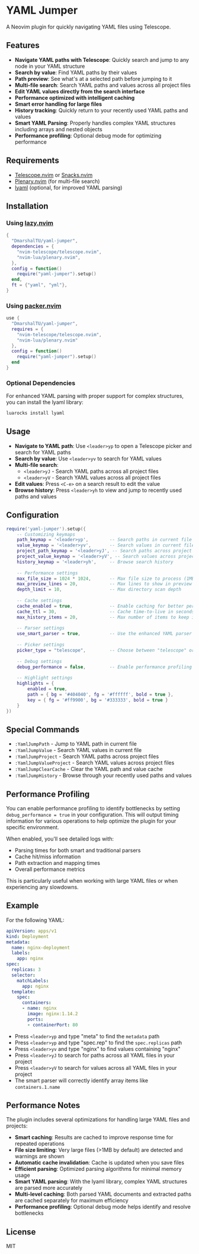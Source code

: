 # YAML Jumper

A Neovim plugin for quickly navigating YAML files using Telescope.

## Features

- **Navigate YAML paths with Telescope**: Quickly search and jump to any node in your YAML structure
- **Search by value**: Find YAML paths by their values
- **Path preview**: See what's at a selected path before jumping to it
- **Multi-file search**: Search YAML paths and values across all project files
- **Edit YAML values directly from the search interface**
- **Performance optimized with intelligent caching**
- **Smart error handling for large files**
- **History tracking**: Quickly return to your recently used YAML paths and values
- **Smart YAML Parsing**: Properly handles complex YAML structures including arrays and nested objects
- **Performance profiling**: Optional debug mode for optimizing performance

## Requirements

- [Telescope.nvim](https://github.com/nvim-telescope/telescope.nvim) or [Snacks.nvim](https://github.com/folke/snacks.nvim)
- [Plenary.nvim](https://github.com/nvim-lua/plenary.nvim) (for multi-file search)
- [lyaml](https://github.com/gvvaughan/lyaml) (optional, for improved YAML parsing)

## Installation

### Using [lazy.nvim](https://github.com/folke/lazy.nvim)

```lua
{
  "DmarshalTU/yaml-jumper",
  dependencies = {
    "nvim-telescope/telescope.nvim",
    "nvim-lua/plenary.nvim",
  },
  config = function()
    require("yaml-jumper").setup()
  end,
  ft = {"yaml", "yml"},
}
```

### Using [packer.nvim](https://github.com/wbthomason/packer.nvim)

```lua
use {
  "DmarshalTU/yaml-jumper",
  requires = { 
    "nvim-telescope/telescope.nvim",
    "nvim-lua/plenary.nvim"
  },
  config = function()
    require("yaml-jumper").setup()
  end
}
```

### Optional Dependencies

For enhanced YAML parsing with proper support for complex structures, you can install the lyaml library:

```bash
luarocks install lyaml
```

## Usage

- **Navigate to YAML path**: Use `<leader>yp` to open a Telescope picker and search for YAML paths
- **Search by value**: Use `<leader>yv` to search for YAML values
- **Multi-file search**: 
  - `<leader>yJ` - Search YAML paths across all project files
  - `<leader>yV` - Search YAML values across all project files
- **Edit values**: Press `<C-e>` on a search result to edit the value
- **Browse history**: Press `<leader>yh` to view and jump to recently used paths and values

## Configuration

```lua
require('yaml-jumper').setup({
    -- Customizing keymaps
    path_keymap = '<leader>yp',        -- Search paths in current file
    value_keymap = '<leader>yv',       -- Search values in current file
    project_path_keymap = '<leader>yJ', -- Search paths across project
    project_value_keymap = '<leader>yV', -- Search values across project
    history_keymap = '<leader>yh',     -- Browse search history
    
    -- Performance settings
    max_file_size = 1024 * 1024,       -- Max file size to process (1MB)
    max_preview_lines = 20,            -- Max lines to show in preview
    depth_limit = 10,                  -- Max directory scan depth
    
    -- Cache settings
    cache_enabled = true,              -- Enable caching for better performance
    cache_ttl = 30,                    -- Cache time-to-live in seconds
    max_history_items = 20,            -- Max number of items to keep in history
    
    -- Parser settings
    use_smart_parser = true,           -- Use the enhanced YAML parser when available
    
    -- Picker settings
    picker_type = "telescope",         -- Choose between "telescope" or "snacks"
    
    -- Debug settings
    debug_performance = false,         -- Enable performance profiling and logging
    
    -- Highlight settings
    highlights = {
        enabled = true,
        path = { bg = '#404040', fg = '#ffffff', bold = true },
        key = { fg = '#ff9900', bg = '#333333', bold = true }
    }
})
```

## Special Commands

- `:YamlJumpPath` - Jump to YAML path in current file
- `:YamlJumpValue` - Search YAML values in current file
- `:YamlJumpProject` - Search YAML paths across project files
- `:YamlJumpValueProject` - Search YAML values across project files
- `:YamlJumpClearCache` - Clear the YAML path and value cache
- `:YamlJumpHistory` - Browse through your recently used paths and values

## Performance Profiling

You can enable performance profiling to identify bottlenecks by setting `debug_performance = true` in your configuration. This will output timing information for various operations to help optimize the plugin for your specific environment.

When enabled, you'll see detailed logs with:
- Parsing times for both smart and traditional parsers
- Cache hit/miss information
- Path extraction and mapping times
- Overall performance metrics

This is particularly useful when working with large YAML files or when experiencing any slowdowns.

## Example

For the following YAML:

```yaml
apiVersion: apps/v1
kind: Deployment
metadata:
  name: nginx-deployment
  labels:
    app: nginx
spec:
  replicas: 3
  selector:
    matchLabels:
      app: nginx
  template:
    spec:
      containers:
      - name: nginx
        image: nginx:1.14.2
        ports:
        - containerPort: 80
```

- Press `<leader>yp` and type "meta" to find the `metadata` path
- Press `<leader>yp` and type "spec.rep" to find the `spec.replicas` path
- Press `<leader>yv` and type "nginx" to find values containing "nginx"
- Press `<leader>yJ` to search for paths across all YAML files in your project
- Press `<leader>yV` to search for values across all YAML files in your project
- The smart parser will correctly identify array items like `containers.1.name`

## Performance Notes

The plugin includes several optimizations for handling large YAML files and projects:

- **Smart caching**: Results are cached to improve response time for repeated operations
- **File size limiting**: Very large files (>1MB by default) are detected and warnings are shown
- **Automatic cache invalidation**: Cache is updated when you save files
- **Efficient parsing**: Optimized parsing algorithms for minimal memory usage
- **Smart YAML parsing**: With the lyaml library, complex YAML structures are parsed more accurately
- **Multi-level caching**: Both parsed YAML documents and extracted paths are cached separately for maximum efficiency
- **Performance profiling**: Optional debug mode helps identify and resolve bottlenecks

## License

MIT